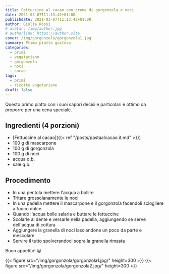 ```yaml
---
title: Fettuccine al cacao con crema di gorgonzola e noci
date: 2021-03-07T11:13:42+01:00
publishdate: 2021-03-07T11:13:42+01:00
author: Giulia Rossi
# avatar: /img/author.jpg
# authorlink: https://author.site
cover: /img/gorgonzola/gorgonzola1.jpg
summary: Primo piatto gustoso
categories:
  - primi
  - vegetariano
  - gorgonzola
  - noci
  - cacao
tags:
  - primi
  - ricette vegetariane
draft: false
---
```


Questo primo piatto con i suoi sapori decisi e particolari è ottimo da proporre per una cena speciale.


##  Ingredienti (4 porzioni)

* [Fettuccine al cacao]({{< ref "/posts/pastaalcacao.it.md" >}})
* 100 g di mascarpone
* 100 g di gorgonzola
* 100 g di noci
* acqua q.b.
* sale q.b.

## Procedimento

* In una pentola mettere l'acqua a bollire
* Tritare grossolanamente le noci
* In una padella mettere il mascarpone e il gorgonzola facendoli sciogliere a fuoco dolce
* Quando l'acqua bolle salarla e buttare le fettuccine
* Scolarle al dente e versarle nella padella, aggiungendo se serve dell'acqua di cottura
* Aggiungere la granella di noci lasciandone un poco da parte e mescolare
* Servire il tutto spolverandoci sopra la granella rimasta

Buon appetito! 😀

{{< figure src="/img/gorgonzola/gorgonzola1.jpg/" height=300  >}}
{{< figure src="/img/gorgonzola/gorgonzola2.jpg/" height=300  >}}
